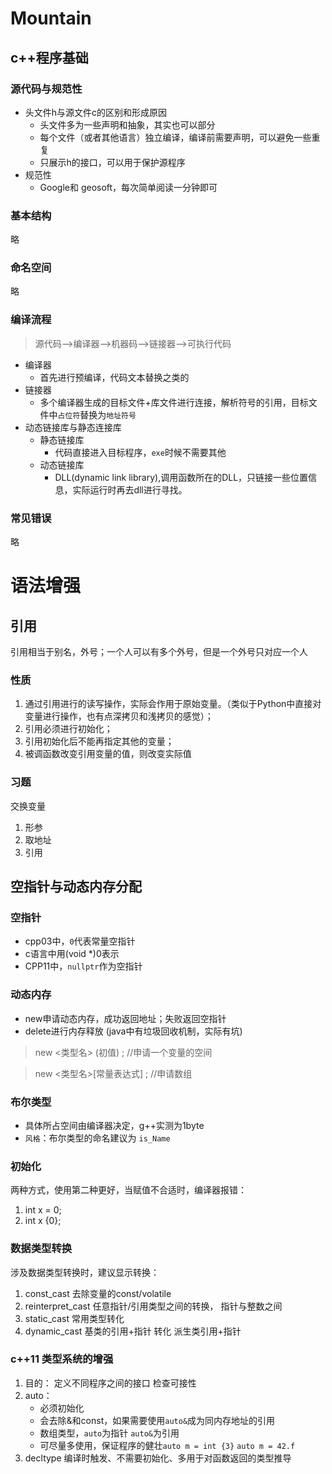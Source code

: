 # Mountain

## c++程序基础
### 源代码与规范性
- 头文件h与源文件c的区别和形成原因
    - 头文件多为一些声明和抽象，其实也可以部分
    - 每个文件（或者其他语言）独立编译，编译前需要声明，可以避免一些重复
    - 只展示h的接口，可以用于保护源程序
- 规范性
    - Google和 geosoft，每次简单阅读一分钟即可

### 基本结构
略
### 命名空间
略
### 编译流程
>源代码-->编译器-->机器码-->链接器-->可执行代码
- 编译器
    - 首先进行预编译，代码文本替换之类的
- 链接器
    - 多个编译器生成的目标文件+库文件进行连接，解析符号的引用，目标文件中`占位符`替换为`地址符号`  
- 动态链接库与静态连接库
    - 静态链接库
        - 代码直接进入目标程序，`exe`时候不需要其他
    - 动态链接库
        -   DLL(dynamic link library),调用函数所在的DLL，只链接一些位置信息，实际运行时再去dll进行寻找。

### 常见错误
略


# 语法增强
## 引用
引用相当于别名，外号；一个人可以有多个外号，但是一个外号只对应一个人
### 性质
1. 通过引用进行的读写操作，实际会作用于原始变量。（类似于Python中直接对变量进行操作，也有点深拷贝和浅拷贝的感觉）；
2. 引用必须进行初始化；
3. 引用初始化后不能再指定其他的变量；
4. 被调函数改变引用变量的值，则改变实际值
### 习题
交换变量
1. 形参
2. 取地址
3. 引用
## 空指针与动态内存分配
### 空指针
- cpp03中，`0`代表常量空指针
- c语言中用(void *)0表示
- CPP11中，`nullptr`作为空指针
### 动态内存
- new申请动态内存，成功返回地址；失败返回空指针
- delete进行内存释放 (java中有垃圾回收机制，实际有坑)
> new  <类型名> (初值) ;     //申请一个变量的空间

> new  <类型名>[常量表达式] ;   //申请数组

### 布尔类型
- 具体所占空间由编译器决定，g++实测为1byte
- `风格`：布尔类型的命名建议为 `is_Name`

### 初始化
两种方式，使用第二种更好，当赋值不合适时，编译器报错：
1. int x = 0;
2. int x {0};
### 数据类型转换
涉及数据类型转换时，建议显示转换：
1. const_cast     去除变量的const/volatile
2.  reinterpret_cast    任意指针/引用类型之间的转换， 指针与整数之间
3. static_cast    常用类型转化
4. dynamic_cast    基类的引用+指针   转化 派生类引用+指针

### c++11 类型系统的增强
1. 目的：  定义不同程序之间的接口   检查可接性
2. auto：
    - 必须初始化
    - 会去除&和const，如果需要使用`auto&`成为同内存地址的引用
    - 数组类型，`auto`为指针  `auto&`为引用
    - 可尽量多使用，保证程序的健壮`auto m = int {3}`  `auto m = 42.f`
3. decltype
    编译时触发、不需要初始化、多用于对函数返回的类型推导